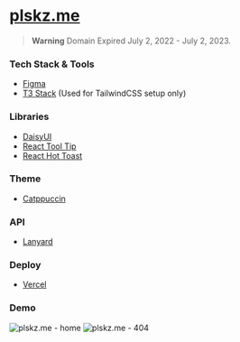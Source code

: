 # [plskz.me](https://plskz-me.vercel.app/)

> **Warning**
> Domain Expired July 2, 2022 - July 2, 2023.

### Tech Stack & Tools

- [Figma](https://www.figma.com)
- [T3 Stack](https://github.com/t3-oss/create-t3-app) (Used for TailwindCSS setup only)

### Libraries

- [DaisyUI](https://daisyui.com/)
- [React Tool Tip](https://github.com/ReactTooltip/react-tooltip)
- [React Hot Toast](https://github.com/timolins/react-hot-toast)

### Theme

- [Catppuccin](https://github.com/catppuccin/catppuccin)

### API

- [Lanyard](https://github.com/alii/use-lanyard)

### Deploy

- [Vercel](https://vercel.com)

### Demo

<img alt="plskz.me - home" src="https://i.imgur.com/dNiw55j.png">

<img alt="plskz.me - 404" src="https://i.imgur.com/DFTQXmy.png">
